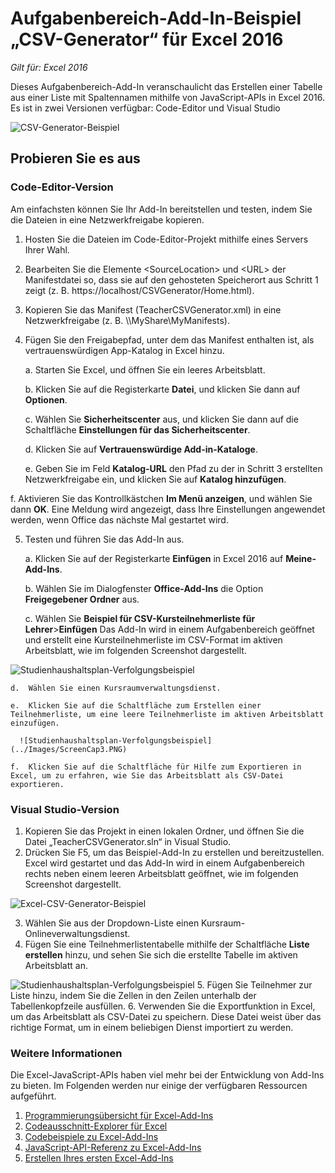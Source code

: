 # <a name="csv-generator-task-pane-add-in-sample-for-excel-2016"></a>Aufgabenbereich-Add-In-Beispiel „CSV-Generator“ für Excel 2016

_Gilt für: Excel 2016_

Dieses Aufgabenbereich-Add-In veranschaulicht das Erstellen einer Tabelle aus einer Liste mit Spaltennamen mithilfe von JavaScript-APIs in Excel 2016. Es ist in zwei Versionen verfügbar: Code-Editor und Visual Studio

![CSV-Generator-Beispiel](../Images/ScreenCap1.PNG)

## <a name="try-it-out"></a>Probieren Sie es aus
### <a name="code-editor-version"></a>Code-Editor-Version

Am einfachsten können Sie Ihr Add-In bereitstellen und testen, indem Sie die Dateien in eine Netzwerkfreigabe kopieren.

1.  Hosten Sie die Dateien im Code-Editor-Projekt mithilfe eines Servers Ihrer Wahl.
2.  Bearbeiten Sie die Elemente \<SourceLocation\> und \<URL\> der Manifestdatei so, dass sie auf den gehosteten Speicherort aus Schritt 1 zeigt (z. B. https://localhost/CSVGenerator/Home.html).
3.  Kopieren Sie das Manifest (TeacherCSVGenerator.xml) in eine Netzwerkfreigabe (z. B. \\\MyShare\MyManifests).
4.  Fügen Sie den Freigabepfad, unter dem das Manifest enthalten ist, als vertrauenswürdigen App-Katalog in Excel hinzu.

    a.  Starten Sie Excel, und öffnen Sie ein leeres Arbeitsblatt.

    b.  Klicken Sie auf die Registerkarte **Datei**, und klicken Sie dann auf **Optionen**.

    c.  Wählen Sie **Sicherheitscenter** aus, und klicken Sie dann auf die Schaltfläche **Einstellungen für das Sicherheitscenter**.

    d.  Klicken Sie auf **Vertrauenswürdige Add-in-Kataloge**.

    e.  Geben Sie im Feld  **Katalog-URL** den Pfad zu der in Schritt 3 erstellten Netzwerkfreigabe ein, und klicken Sie auf **Katalog hinzufügen**.

   f. Aktivieren Sie das Kontrollkästchen **Im Menü anzeigen**, und wählen Sie dann **OK**. Eine Meldung wird angezeigt, dass Ihre Einstellungen angewendet werden, wenn Office das nächste Mal gestartet wird.

5.  Testen und führen Sie das Add-In aus.

    a.  Klicken Sie auf der Registerkarte **Einfügen** in Excel 2016 auf **Meine-Add-Ins**.

    b.  Wählen Sie im Dialogfenster **Office-Add-Ins** die Option **Freigegebener Ordner** aus.

    c.  Wählen Sie **Beispiel für CSV-Kursteilnehmerliste für Lehrer**>**Einfügen** Das Add-In wird in einem Aufgabenbereich geöffnet und erstellt eine Kursteilnehmerliste im CSV-Format im aktiven Arbeitsblatt, wie im folgenden Screenshot dargestellt.

   ![Studienhaushaltsplan-Verfolgungsbeispiel](../Images/ScreenCap2.PNG)

    d.  Wählen Sie einen Kursraumverwaltungsdienst.

    e.  Klicken Sie auf die Schaltfläche zum Erstellen einer Teilnehmerliste, um eine leere Teilnehmerliste im aktiven Arbeitsblatt einzufügen.

      ![Studienhaushaltsplan-Verfolgungsbeispiel](../Images/ScreenCap3.PNG)

    f.  Klicken Sie auf die Schaltfläche für Hilfe zum Exportieren in Excel, um zu erfahren, wie Sie das Arbeitsblatt als CSV-Datei exportieren.


### <a name="visual-studio-version"></a>Visual Studio-Version
1.  Kopieren Sie das Projekt in einen lokalen Ordner, und öffnen Sie die Datei „TeacherCSVGenerator.sln“ in Visual Studio.
2.  Drücken Sie F5, um das Beispiel-Add-In zu erstellen und bereitzustellen. Excel wird gestartet und das Add-In wird in einem Aufgabenbereich rechts neben einem leeren Arbeitsblatt geöffnet, wie im folgenden Screenshot dargestellt.

  ![Excel-CSV-Generator-Beispiel](../Images/ScreenCap1.PNG)

3.  Wählen Sie aus der Dropdown-Liste einen Kursraum-Onlineverwaltungsdienst.
4.  Fügen Sie eine Teilnehmerlistentabelle mithilfe der Schaltfläche **Liste erstellen** hinzu, und sehen Sie sich die erstellte Tabelle im aktiven Arbeitsblatt an.

  ![Studienhaushaltsplan-Verfolgungsbeispiel](../Images/ScreenCap3.PNG)
5.  Fügen Sie Teilnehmer zur Liste hinzu, indem Sie die Zellen in den Zeilen unterhalb der Tabellenkopfzeile ausfüllen.
6.  Verwenden Sie die Exportfunktion in Excel, um das Arbeitsblatt als CSV-Datei zu speichern. Diese Datei weist über das richtige Format, um in einem beliebigen Dienst importiert zu werden.


### <a name="learn-more"></a>Weitere Informationen

Die Excel-JavaScript-APIs haben viel mehr bei der Entwicklung von Add-Ins zu bieten. Im Folgenden werden nur einige der verfügbaren Ressourcen aufgeführt.

1.  [Programmierungsübersicht für Excel-Add-Ins](https://github.com/OfficeDev/office-js-docs/blob/master/excel/excel-add-ins-programming-overview.md)
2.  [Codeausschnitt-Explorer für Excel](http://officesnippetexplorer.azurewebsites.net/#/snippets/excel)
3.  [Codebeispiele zu Excel-Add-Ins](https://github.com/OfficeDev/office-js-docs/blob/master/excel/excel-add-ins-code-samples.md)
4.  [JavaScript-API-Referenz zu Excel-Add-Ins](https://github.com/OfficeDev/office-js-docs/blob/master/excel/excel-add-ins-javascript-reference.md)
5.  [Erstellen Ihres ersten Excel-Add-Ins](https://github.com/OfficeDev/office-js-docs/blob/master/excel/build-your-first-excel-add-in.md)
